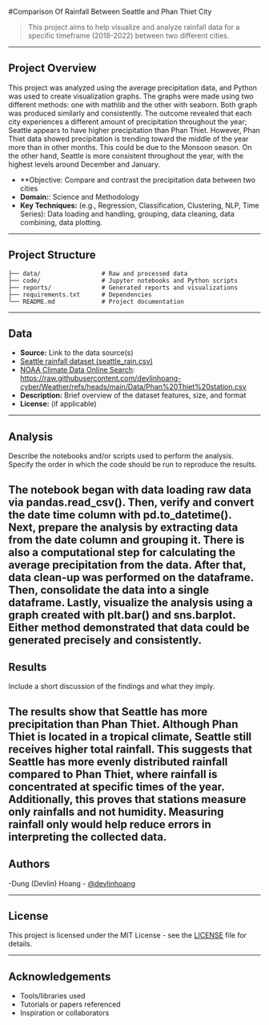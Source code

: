 #Comparison Of Rainfall Between Seattle and Phan Thiet City

>This project aims to help visualize and analyze rainfall data for a specific timeframe (2018-2022) between two different cities. 
---

## Project Overview

This project was analyzed using the average precipitation data, and Python was used to create visualization graphs. The graphs were made using two different methods: one with mathlib and the other with seaborn. Both graph was produced similarly and consistently. The outcome revealed that each city experiences a different amount of precipitation throughout the year; Seattle appears to have higher precipitation than Phan Thiet. However, Phan Thiet data showed precipitation is trending toward the middle of the year more than in other months. This could be due to the Monsoon season. On the other hand, Seattle is more consistent throughout the year, with the highest levels around December and January. 

- **Objective: Compare and contrast the precipitation data between two cities
- **Domain:**: Science and Methodology
- **Key Techniques:** (e.g., Regression, Classification, Clustering, NLP, Time Series): Data loading and handling, grouping, data cleaning, data combining, data plotting.

---

## Project Structure

```
├── data/                 # Raw and processed data
├── code/                 # Jupyter notebooks and Python scripts
├── reports/              # Generated reports and visualizations
├── requirements.txt      # Dependencies
└── README.md             # Project documentation
```

---

## Data

- **Source:** Link to the data source(s)
-  [Seattle rainfall dataset (seattle_rain.csv)]([https://github.com/YOUR_COURSE_REPO/weather_data](https://github.com/brian-fischer/DATA-5100/blob/main/weather/seattle_rain.csv))
-  [NOAA Climate Data Online Search](https://www.ncdc.noaa.gov/cdo-web/):  https://raw.githubusercontent.com/devlinhoang-cyber/Weather/refs/heads/main/Data/Phan%20Thiet%20station.csv
- **Description:** Brief overview of the dataset features, size, and format
- **License:** (if applicable)

---

## Analysis

Describe the notebooks and/or scripts used to perform the analysis. Specify the order in which the code should be run to reproduce the results.

The notebook began with data loading raw data via pandas.read_csv(). Then, verify and convert the date time column with pd.to_datetime(). Next, prepare the analysis by extracting data from the date column and grouping it. There is also a computational step for calculating the average precipitation from the data. After that, data clean-up was performed on the dataframe. Then, consolidate the data into a single dataframe. Lastly, visualize the analysis using a graph created with plt.bar() and sns.barplot. Either method demonstrated that data could be generated precisely and consistently. 
---

## Results

Include a short discussion of the findings and what they imply.

The results show that Seattle has more precipitation than Phan Thiet. Although Phan Thiet is located in a tropical climate, Seattle still receives higher total rainfall. This suggests that Seattle has more evenly distributed rainfall compared to Phan Thiet, where rainfall is concentrated at specific times of the year. Additionally, this proves that stations measure only rainfalls and not humidity. Measuring rainfall only would help reduce errors in interpreting the collected data. 
---

## Authors

-Dung (Devlin) Hoang - [@devlinhoang](https://github.com/devlinhoang)

---

## License

This project is licensed under the MIT License - see the [LICENSE](LICENSE) file for details.

---

## Acknowledgements

- Tools/libraries used
- Tutorials or papers referenced
- Inspiration or collaborators
